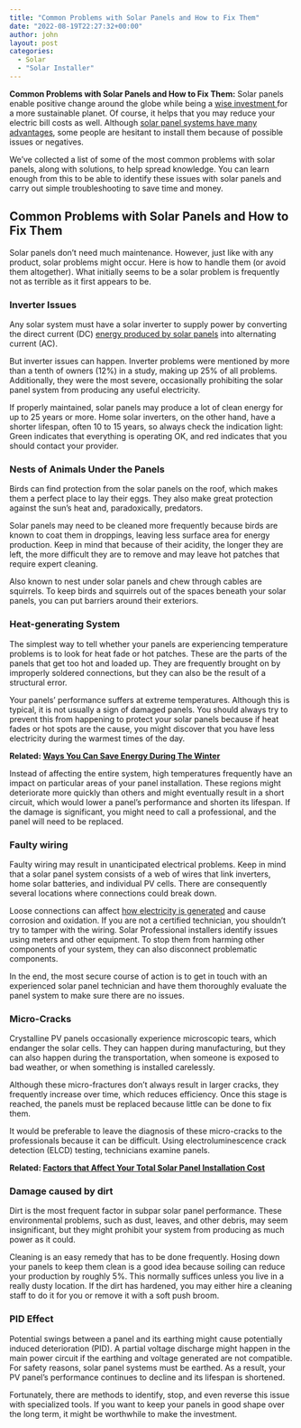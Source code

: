 ```yaml
---
title: "Common Problems with Solar Panels and How to Fix Them"
date: "2022-08-19T22:27:32+00:00"
author: john
layout: post
categories:
  - Solar
  - "Solar Installer"
---
```


**Common Problems with Solar Panels and How to Fix Them:** Solar panels enable positive change around the globe while being a [wise investment ](/top-benefits-of-installing-solar-panels-on-your-home/)for a more sustainable planet. Of course, it helps that you may reduce your electric bill costs as well. Although [solar panel systems have many advantages](/what-are-the-pros-and-cons-of-solar-energy/), some people are hesitant to install them because of possible issues or negatives.

We’ve collected a list of some of the most common problems with solar panels, along with solutions, to help spread knowledge. You can learn enough from this to be able to identify these issues with solar panels and carry out simple troubleshooting to save time and money.

## **Common Problems with Solar Panels and How to Fix Them**

Solar panels don’t need much maintenance. However, just like with any product, solar problems might occur. Here is how to handle them (or avoid them altogether). What initially seems to be a solar problem is frequently not as terrible as it first appears to be.

### **Inverter Issues**

Any solar system must have a solar inverter to supply power by converting the direct current (DC) [energy produced by solar panels](/how-do-solar-panels-work/) into alternating current (AC).

But inverter issues can happen. Inverter problems were mentioned by more than a tenth of owners (12%) in a study, making up 25% of all problems. Additionally, they were the most severe, occasionally prohibiting the solar panel system from producing any useful electricity.

If properly maintained, solar panels may produce a lot of clean energy for up to 25 years or more. Home solar inverters, on the other hand, have a shorter lifespan, often 10 to 15 years, so always check the indication light: Green indicates that everything is operating OK, and red indicates that you should contact your provider.

### **Nests of Animals Under the Panels**

Birds can find protection from the solar panels on the roof, which makes them a perfect place to lay their eggs. They also make great protection against the sun’s heat and, paradoxically, predators.

Solar panels may need to be cleaned more frequently because birds are known to coat them in droppings, leaving less surface area for energy production. Keep in mind that because of their acidity, the longer they are left, the more difficult they are to remove and may leave hot patches that require expert cleaning.

Also known to nest under solar panels and chew through cables are squirrels. To keep birds and squirrels out of the spaces beneath your solar panels, you can put barriers around their exteriors.

### **Heat-generating System**

The simplest way to tell whether your panels are experiencing temperature problems is to look for heat fade or hot patches. These are the parts of the panels that get too hot and loaded up. They are frequently brought on by improperly soldered connections, but they can also be the result of a structural error.

Your panels’ performance suffers at extreme temperatures. Although this is typical, it is not usually a sign of damaged panels. You should always try to prevent this from happening to protect your solar panels because if heat fades or hot spots are the cause, you might discover that you have less electricity during the warmest times of the day.

**Related: [Ways You Can Save Energy During The Winter](/ways-you-can-save-energy-during-the-winter/)**

Instead of affecting the entire system, high temperatures frequently have an impact on particular areas of your panel installation. These regions might deteriorate more quickly than others and might eventually result in a short circuit, which would lower a panel’s performance and shorten its lifespan. If the damage is significant, you might need to call a professional, and the panel will need to be replaced.

### **Faulty wiring**

Faulty wiring may result in unanticipated electrical problems. Keep in mind that a solar panel system consists of a web of wires that link inverters, home solar batteries, and individual PV cells. There are consequently several locations where connections could break down.

Loose connections can affect [how electricity is generated](/solar-guide-how-much-power-does-a-tv-consume/) and cause corrosion and oxidation. If you are not a certified technician, you shouldn’t try to tamper with the wiring. Solar Professional installers identify issues using meters and other equipment. To stop them from harming other components of your system, they can also disconnect problematic components.

In the end, the most secure course of action is to get in touch with an experienced solar panel technician and have them thoroughly evaluate the panel system to make sure there are no issues.

### **Micro-Cracks**

Crystalline PV panels occasionally experience microscopic tears, which endanger the solar cells. They can happen during manufacturing, but they can also happen during the transportation, when someone is exposed to bad weather, or when something is installed carelessly.

Although these micro-fractures don’t always result in larger cracks, they frequently increase over time, which reduces efficiency. Once this stage is reached, the panels must be replaced because little can be done to fix them.

It would be preferable to leave the diagnosis of these micro-cracks to the professionals because it can be difficult. Using electroluminescence crack detection (ELCD) testing, technicians examine panels.

**Related: [Factors that Affect Your Total Solar Panel Installation Cost](/factors-that-affect-your-total-solar-panel-installation-cost/)**

### **Damage caused by dirt**

Dirt is the most frequent factor in subpar solar panel performance. These environmental problems, such as dust, leaves, and other debris, may seem insignificant, but they might prohibit your system from producing as much power as it could.

Cleaning is an easy remedy that has to be done frequently. Hosing down your panels to keep them clean is a good idea because soiling can reduce your production by roughly 5%. This normally suffices unless you live in a really dusty location. If the dirt has hardened, you may either hire a cleaning staff to do it for you or remove it with a soft push broom.

### **PID Effect**

Potential swings between a panel and its earthing might cause potentially induced deterioration (PID). A partial voltage discharge might happen in the main power circuit if the earthing and voltage generated are not compatible. For safety reasons, solar panel systems must be earthed. As a result, your PV panel’s performance continues to decline and its lifespan is shortened.

Fortunately, there are methods to identify, stop, and even reverse this issue with specialized tools. If you want to keep your panels in good shape over the long term, it might be worthwhile to make the investment.
